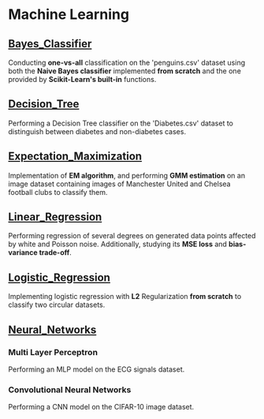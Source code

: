# Machine Learning
## [Bayes_Classifier](https://github.com/fardinabbasi/Bayes_Classifier)
Conducting **one-vs-all** classification on the 'penguins.csv' dataset using both the **Naive Bayes classifier** implemented **from scratch** and the one provided by **Scikit-Learn's built-in** functions.
## [Decision_Tree](https://github.com/fardinabbasi/Decision_Tree)
Performing a Decision Tree classifier on the 'Diabetes.csv' dataset to distinguish between diabetes and non-diabetes cases.
## [Expectation_Maximization](https://github.com/fardinabbasi/Expectation_Maximization)
Implementation of **EM algorithm**, and performing **GMM estimation** on an image dataset containing images of Manchester United and Chelsea football clubs to classify them.
## [Linear_Regression](https://github.com/fardinabbasi/Linear_Regression)
Performing regression of several degrees on generated data points affected by white and Poisson noise. Additionally, studying its **MSE loss** and **bias-variance trade-off**.
## [Logistic_Regression](https://github.com/fardinabbasi/Logistic_Regression)
Implementing logistic regression with **L2** Regularization **from scratch** to classify two circular datasets.
## [Neural_Networks](https://github.com/fardinabbasi/Neural_Networks)
### Multi Layer Perceptron
Performing an MLP model on the ECG signals dataset.
### Convolutional Neural Networks
Performing a CNN model on the CIFAR-10 image dataset.
